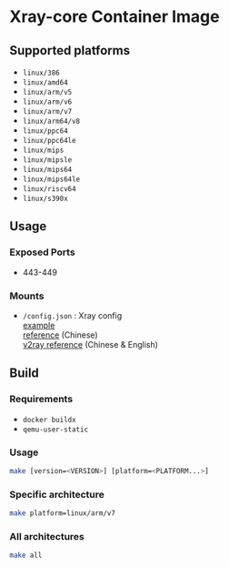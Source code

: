 # Xray-core Container Image

## Supported platforms

- `linux/386`
- `linux/amd64`
- `linux/arm/v5`
- `linux/arm/v6`
- `linux/arm/v7`
- `linux/arm64/v8`
- `linux/ppc64`
- `linux/ppc64le`
- `linux/mips`
- `linux/mipsle`
- `linux/mips64`
- `linux/mips64le`
- `linux/riscv64`
- `linux/s390x`

## Usage

### Exposed Ports

- 443-449

### Mounts

- `/config.json` : Xray config  
    [example](https://github.com/XTLS/Xray-examples)  
    [reference](https://xtls.github.io/config/) (Chinese)  
    [v2ray reference](https://www.v2fly.org/en_US/config/overview.html) (Chinese & English)  

## Build

### Requirements

- `docker buildx`
- `qemu-user-static`

### Usage

```bash
make [version=<VERSION>] [platform=<PLATFORM...>]
```

### Specific architecture

```bash
make platform=linux/arm/v7
```

### All architectures

```bash
make all
```

